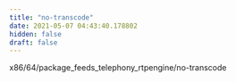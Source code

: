 ```yaml
---
title: "no-transcode"
date: 2021-05-07 04:43:40.178802
hidden: false
draft: false
---
```


x86/64/package_feeds_telephony_rtpengine/no-transcode

